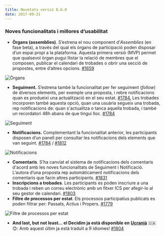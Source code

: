 ```yaml
---
title: Novetats versió 0.6.0
date: 2017-09-21
---
```


### Noves funcionalitats i millores d’usabilitat

* **Òrgans (assemblies)**. S’estrena el nou component d’_Assemblies_ (en fase beta), a través del qual els òrgans de participació poden disposar d’un espai propi a la plataforma. Aquesta primera versió (MVP) permet que qualsevol òrgan pugui llistar la relació de membres que el composen, publicar el calendari de trobades o obrir una secció de propostes, entre d’altres opcions. [ #1659](https://github.com/decidim/decidim/pull/1659)

![Òrgans](/uploads/release-0.6.0-image-1.png)
 
* **Seguiment.** S’estrena també la funcionalitat per fer seguiment (_follow_) de diversos elements, per exemple una proposta, i rebre notificacions quan es produeixi una actualització en el seu estat. [#1784.](https://github.com/decidim/decidim/pull/1784) Les trobades incorporen també aquesta opció, quan una usuària segueix una trobada, rep notificacions de: quan s'actualitza o tanca aquella trobada, i també un recordatori 48h abans de que tingui lloc. [#1784](https://github.com/decidim/decidim/pull/1784)

![Seguiment](/uploads/release-0.6.0-image-2.png)

* **Notificacions.** Complementant la funcionalitat anterior, les participants disposen d’un panell per consultar les notificacions dels elements que van seguint. [#1784](https://github.com/decidim/decidim/pull/1784) / [#1812](https://github.com/decidim/decidim/pull/1812)

![Notificacions](/uploads/release-0.6.0-image-3.png)

* **Comentaris**. S’ha canviat el sistema de notificacions dels comentaris d'acord amb les noves funcionalitats de Seguiment i Notificació. L’autora d’una proposta rep automàticament notificacions dels comentaris que facin altres participants. [#1831](https://github.com/decidim/decidim/pull/1831)
* **Inscripcions a trobades**. Les participants es poden inscriure a una trobada i reben un correu electrònic amb un fitxer ICS per afegir-lo al seu gestor de calendari. [#1803](https://github.com/decidim/decidim/pull/1803)
* **Filtre de processos per estat**. Els processos participatius publicats es poden filtrar per: Passats, Actius i Propers. [#1779](https://github.com/decidim/decidim/pull/1779)

![Filtre de processos per estat](/uploads/release-0.6.0-image-4.png)

* **And last, but not least... el Decidim ja està disponible en** [**Ucranià**](https://es.wikipedia.org/wiki/Idioma_ucraniano) 🇺🇦😊: Amb aquest últim ja està traduït a 9 idiomes! [#1804](https://github.com/decidim/decidim/pull/1804)
